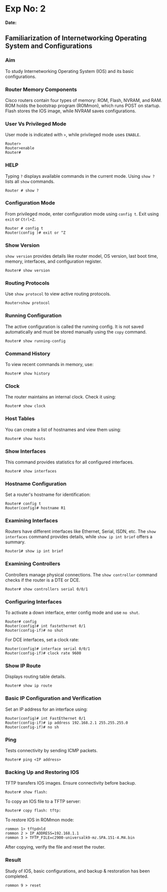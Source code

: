
# Exp No: 2  
**Date:**  
## Familiarization of Internetworking Operating System and Configurations  

### Aim  
To study Internetworking Operating System (IOS) and its basic configurations.  

### Router Memory Components  
Cisco routers contain four types of memory: ROM, Flash, NVRAM, and RAM. ROM holds the bootstrap program (ROMmon), which runs POST on startup. Flash stores the IOS image, while NVRAM saves configurations.  

### User Vs Privileged Mode  
User mode is indicated with `>`, while privileged mode uses `ENABLE`.  
```
Router>  
Router>enable  
Router#
```  
### HELP  
Typing `?` displays available commands in the current mode. Using `show ?` lists all `show` commands.  
```
Router # show ?
```  

### Configuration Mode  
From privileged mode, enter configuration mode using `config t`. Exit using `exit` or `Ctrl+Z`.  
```
Router # config t  
Router(config )# exit or ^Z
```  

### Show Version  
`show version` provides details like router model, OS version, last boot time, memory, interfaces, and configuration register.  
```
Router# show version
```  

### Routing Protocols  
Use `show protocol` to view active routing protocols.  
```
Router>show protocol
```  

### Running Configuration  
The active configuration is called the running config. It is not saved automatically and must be stored manually using the `copy` command.  
```
Router# show running-config
```  

### Command History  
To view recent commands in memory, use:  
```
Router# show history
```  

### Clock  
The router maintains an internal clock. Check it using:  
```
Router# show clock
```  

### Host Tables  
You can create a list of hostnames and view them using:  
```
Router# show hosts
```  

### Show Interfaces  
This command provides statistics for all configured interfaces.  
```
Router# show interfaces
```  

### Hostname Configuration  
Set a router's hostname for identification:  
```
Router# config t  
Router(config)# hostname R1  
```  

### Examining Interfaces  
Routers have different interfaces like Ethernet, Serial, ISDN, etc. The `show interfaces` command provides details, while `show ip int brief` offers a summary.  
```
Router1# show ip int brief
```  

### Examining Controllers  
Controllers manage physical connections. The `show controller` command checks if the router is a DTE or DCE.  
```
Router# show controllers serial 0/0/1
```  

### Configuring Interfaces  
To activate a down interface, enter config mode and use `no shut`.  
```
Router# config  
Router(config)# int fastethernet 0/1  
Router(config-if)# no shut  
```  
For DCE interfaces, set a clock rate:  
```
Router(config)# interface serial 0/0/1  
Router(config-if)# clock rate 9600  
```  

### Show IP Route  
Displays routing table details.  
```
Router# show ip route
```  

### Basic IP Configuration and Verification  
Set an IP address for an interface using:  
```
Router(config)# int FastEthernet 0/1  
Router(config-if)# ip address 192.168.2.1 255.255.255.0  
Router(config-if)# no sh
```  

### Ping  
Tests connectivity by sending ICMP packets.  
```
Router# ping <IP address>
```  

### Backing Up and Restoring IOS  
TFTP transfers IOS images. Ensure connectivity before backup.  
```
Router# show flash:  
```  
To copy an IOS file to a TFTP server:  
```
Router# copy flash: tftp:
```  
To restore IOS in ROMmon mode:  
```
rommon 1> tftpdnld  
rommon 2 > IP_ADDRESS=192.168.1.1  
rommon 3 > TFTP_FILE=c2900-universalk9-mz.SPA.151-4.M4.bin  
```  
After copying, verify the file and reset the router.  

### Result  
Study of IOS, basic configurations, and backup & restoration has been completed.  
```
rommon 9 > reset
```  
